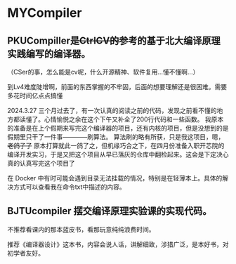 # MYCompiler

## PKUCompiller是~~CtrlCV的~~参考的基于北大编译原理实践编写的编译器。
（CSer的事，怎么能是cv呢，什么开源精神、软件复用...懂不懂啊...）

到Lv4难度陡增啊，前面的东西掌握的不牢固，后面的想要理解还是很困难。需要多花时间亿点点搞懂

2024.3.27 
三个月过去了，有一次认真的阅读之前的代码，发现之前看不懂的地方都读懂了。心情愉悦之余在这个下午又补全了200行代码和一些函数。
我原本的准备是在上个假期来写完这个编译器的项目，还有内核的项目，但是没想到的是假期里只干了一件事————刷算法。
算法刷的略有所获，只是我这项目，嗯，~~老鸽子了~~
原本打算就此一鸽了之，但机缘巧合之下，在四月份准备入职开芯院的编译开发实习，于是又把这个项目从早已落灰的仓库中翻检起来。这会是下定决心真的认真写完这个项目了

在 Docker 中有时可能会遇到目录无法挂载的情况，特别是在轻薄本上。具体的解决方式可以查看我在命令txt中描述的内容。

## BJTUcompiler 摆交编译原理实验课的实现代码。
不推荐看课内的那本蓝皮书，看那玩意纯纯浪费时间。

推荐《编译器设计》这本书，内容会说人话，讲解细致，涉猎广泛，是本好书，对初学者友好。



